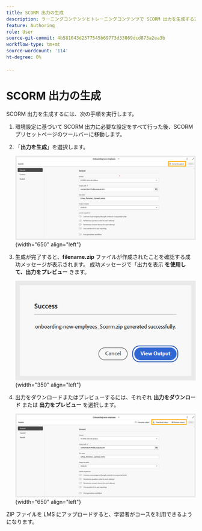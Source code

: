 ```yaml
---
title: SCORM 出力の生成
description: ラーニングコンテンツとトレーニングコンテンツで SCORM 出力を生成する方法を説明します
feature: Authoring
role: User
source-git-commit: 4b581043d2577545b69773d33869dcd873a2ea3b
workflow-type: tm+mt
source-wordcount: '114'
ht-degree: 0%

---
```


# SCORM 出力の生成

SCORM 出力を生成するには、次の手順を実行します。

1. 環境設定に基づいて SCORM 出力に必要な設定をすべて行った後、SCORM プリセットページのツールバーに移動します。
1. 「**出力を生成**」を選択します。

   ![](assets/scorm-generate-output.png){width="650" align="left"}

1. 生成が完了すると、**filename.zip** ファイルが作成されたことを確認する成功メッセージが表示されます。 成功メッセージで「出力を表示 **を使用して、出力をプレビュー** きます。

   ![](assets/scorm-success-message.png){width="350" align="left"}

1. 出力をダウンロードまたはプレビューするには、それぞれ **出力をダウンロード** または **出力をプレビュー** を選択します。

   ![](assets/scorm-view-output.png){width="650" align="left"}

ZIP ファイルを LMS にアップロードすると、学習者がコースを利用できるようになります。



